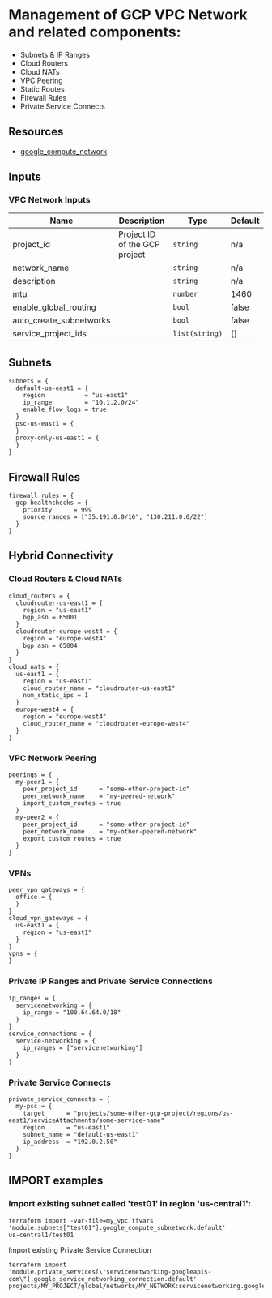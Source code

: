 # Management of GCP VPC Network and related components:

- Subnets & IP Ranges
- Cloud Routers
- Cloud NATs
- VPC Peering
- Static Routes
- Firewall Rules
- Private Service Connects

## Resources 

- [google_compute_network](https://registry.terraform.io/providers/hashicorp/google/latest/docs/resources/compute_network)

## Inputs 

### VPC Network Inputs

| Name         | Description                        | Type     | Default |
|--------------|------------------------------------|----------|--|
| project\_id  | Project ID of the GCP project      | `string` | n/a |
| network_name |       | `string` | n/a |
| description |       | `string` | n/a |
| mtu          |     | `number` | 1460 |
| enable_global_routing |       | `bool`   | false |
| auto_create_subnetworks |       | `bool`   | false |
| service_project_ids |       | `list(string)`   | [] |


## Subnets

```
subnets = {
  default-us-east1 = {
    region           = "us-east1"
    ip_range         = "10.1.2.0/24"
    enable_flow_logs = true
  }
  psc-us-east1 = {
  }
  proxy-only-us-east1 = {
  }
}
```

## Firewall Rules

```
firewall_rules = {
  gcp-healthchecks = {
    priority      = 999
    source_ranges = ["35.191.0.0/16", "130.211.0.0/22"]
  }
}
```

## Hybrid Connectivity
### Cloud Routers & Cloud NATs

```
cloud_routers = {
  cloudrouter-us-east1 = {
    region = "us-east1"
    bgp_asn = 65001
  }
  cloudrouter-europe-west4 = {
    region = "europe-west4"
    bgp_asn = 65004
  }
}
cloud_nats = {
  us-east1 = {
    region = "us-east1"
    cloud_router_name = "cloudrouter-us-east1"
    num_static_ips = 1
  }
  europe-west4 = {
    region = "europe-west4"
    cloud_router_name = "cloudrouter-europe-west4"
  }
}

```
### VPC Network Peering
```
peerings = {
  my-peer1 = {
    peer_project_id      = "some-other-project-id"
    peer_network_name    = "my-peered-network"
    import_custom_routes = true
  }
  my-peer2 = {
    peer_project_id      = "some-other-project-id"
    peer_network_name    = "my-other-peered-network"
    export_custom_routes = true
  }
}
```
### VPNs
```
peer_vpn_gateways = {
  office = {
  }
}
cloud_vpn_gateways = {
  us-east1 = {
    region = "us-east1"
  }
}
vpns = {
}
```

### Private IP Ranges and Private Service Connections

```
ip_ranges = {
  servicenetworking = {
    ip_range = "100.64.64.0/18"
  }
}
service_connections = {
  service-networking = {
    ip_ranges = ["servicenetworking"]
  }
}
```

### Private Service Connects

```
private_service_connects = {
  my-psc = {
    target      = "projects/some-other-gcp-project/regions/us-east1/serviceAttachments/some-service-name"
    region      = "us-east1"
    subnet_name = "default-us-east1"
    ip_address  = "192.0.2.50"
  }
}
```

## IMPORT examples

### Import existing subnet called 'test01' in region 'us-central1':

```
terraform import -var-file=my_vpc.tfvars 'module.subnets["test01"].google_compute_subnetwork.default' 
us-central1/test01
```

Import existing Private Service Connection
```
terraform import 
'module.private_services[\"servicenetworking-googleapis-com\"].google_service_networking_connection.default' 
projects/MY_PROJECT/global/networks/MY_NETWORK:servicenetworking.googleapis.com
```

